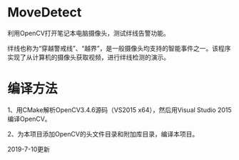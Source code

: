# MoveDetect

利用OpenCV打开笔记本电脑摄像头，测试绊线告警功能。

绊线也称为“穿越警戒线”、“越界”，是一般摄像头均支持的智能事件之一。该程序实现了从计算机的摄像头获取视频，进行绊线检测的演示。

# 编译方法

1、用CMake解析OpenCV3.4.6源码（VS2015 x64），然后用Visual Studio 2015编译OpenCV。

2、为本项目添加OpenCV的头文件目录和附加库目录，编译本项目。

2019-7-10更新
